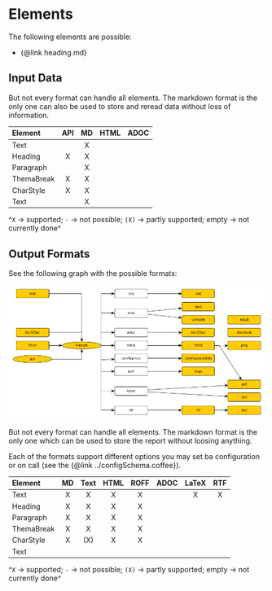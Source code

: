 Elements
=====================================================

The following elements are possible:
- {@link heading.md}


Input Data
------------------------------------------------------
But not every format can handle all elements. The markdown format is the only one
can also be used to store and reread data without loss of information.

| Element    | API |  MD  | HTML | ADOC |
|:---------- |:---:|:----:|:----:|:----:|
| Text       |     |  X   |      |      |
| Heading    |  X  |  X   |      |      |
| Paragraph  |     |  X   |      |      |
| ThemaBreak |  X  |  X   |      |      |
| CharStyle  |  X  |  X   |      |      |
| Text       |     |  X   |      |      |

^`X` -> supported; `-` -> not possible; `(X)` -> partly supported;
empty -> not currently done^



Output Formats
------------------------------------------------------
See the following graph with the possible formats:

![Formats](../formatter/formats.png)

But not every format can handle all elements. The markdown format is the only one
which can be used to store the report without loosing anything.

Each of the formats support different options you may set ba configuration or on call
(see the {@link ../configSchema.coffee}).

| Element    | MD  | Text | HTML | ROFF | ADOC | LaTeX | RTF |
|:---------- |:---:|:----:|:----:|:----:|:----:|:-----:|:---:|
| Text       |  X  |  X   |  X   |  X   |      |  X    |  X  |
| Heading    |  X  |  X   |  X   |  X   |      |       |     |
| Paragraph  |  X  |  X   |  X   |  X   |      |       |     |
| ThemaBreak |  X  |  X   |  X   |  X   |      |       |     |
| CharStyle  |  X  | (X)  |  X   |  X   |      |       |     |
| Text       |     |      |      |      |      |       |     |

^`X` -> supported; `-` -> not possible; `(X)` -> partly supported;
empty -> not currently done^
